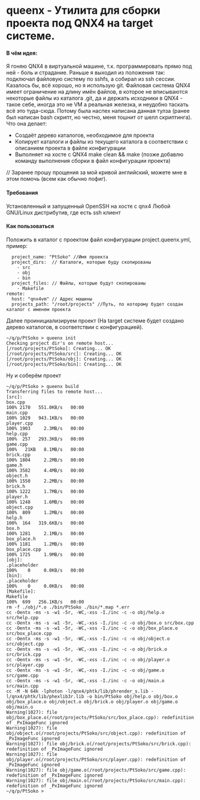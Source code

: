 # queenx - Утилита для сборки проекта под QNX4 на target системе.

#### В чём идея:
Я гоняю QNX4 в виртуальной машине, т.к. программировать прямо под ней - боль и страдание. Раньше я выходил из положения так: подключал файловую систему по sshfs, а собирал из ssh сессии. Казалось бы, всё хорошо, но я использую git. Файловая система QNX4 имеет ограничение на длину имён файлов, в которое не вписываются некоторые файлы из каталога .git, да и держать исходники в QNX4 - такое себе, иногда это не VM а реальная железка, и неудобно таскать всё это туда-сюда. Потому была наспех написана данная тулза (ранее был написан bash скрипт, но честно, меня тошнит от шелл скриптинга). Что она делает:

- Создаёт дерево каталогов, необходимое для проекта
- Копирует каталоги и файлы из текущего каталога в соответствии с описанием проекта в файле конфигурации
- Выполняет на хосте с QNX4 make clean && make (позже добавлю команду выполнения сборки в файл конфигурации проекта) 

// Заранее прошу прощения за мой кривой английский, можете мне в этом помочь (всем как обычно пофиг).

#### Требования
Установленный и запущенный OpenSSH на хосте с qnx4
Любой GNU/Linux дистрибутив, где есть ssh клиент

#### Как пользоваться
Положить в каталог с  проектом файл конфигурации project.queenx.yml, пример:
```local:
  project_name: "PtSoko" //Имя проекта
  project_dirs:  // Каталоги, которые буду скопированы
    - src
    - obj
    - bin
  project_files: // Файлы, которые будут скопированы
    - Makefile
remote:
  host: "qnx4vm" // Адрес машины
  projects_path: "/root/projects" //Путь, по которому будет создан каталог с именем проекта
  ```

Далее проинициализируем проект (На target системе будет создано дерево каталогов, в соответствии с конфигурацией).

```
~/q/p/PtSoko > queenx init
Checking project dir's on remote host...
[/root/projects/PtSoko]: Creating... OK
[/root/projects/PtSoko/src]: Creating... OK
[/root/projects/PtSoko/obj]: Creating... OK
[/root/projects/PtSoko/bin]: Creating... OK
```

Ну и соберём проект
```
~/q/p/PtSoko > queenx build
Transferring files to remote host...
[src]: 
box.cpp                                                                                                                                                                                                   100% 2170   551.0KB/s   00:00    
main.cpp                                                                                                                                                                                                  100% 1029   943.1KB/s   00:00    
player.cpp                                                                                                                                                                                                100% 1903     2.3MB/s   00:00    
help.cpp                                                                                                                                                                                                  100%  257   293.3KB/s   00:00    
game.cpp                                                                                                                                                                                                  100%   21KB   8.1MB/s   00:00    
brick.cpp                                                                                                                                                                                                 100% 1804     2.2MB/s   00:00    
game.h                                                                                                                                                                                                    100% 3582     4.4MB/s   00:00    
object.h                                                                                                                                                                                                  100% 1550     2.2MB/s   00:00    
brick.h                                                                                                                                                                                                   100% 1222     1.7MB/s   00:00    
player.h                                                                                                                                                                                                  100% 1248     1.6MB/s   00:00    
object.cpp                                                                                                                                                                                                100%  809     1.2MB/s   00:00    
help.h                                                                                                                                                                                                    100%  164   319.6KB/s   00:00    
box.h                                                                                                                                                                                                     100% 1281     2.1MB/s   00:00    
box_place.h                                                                                                                                                                                               100% 1181     1.2MB/s   00:00    
box_place.cpp                                                                                                                                                                                             100% 1725     1.9MB/s   00:00    
[obj]: 
.placeholder                                                                                                                                                                                              100%    0     0.0KB/s   00:00    
[bin]: 
.placeholder                                                                                                                                                                                              100%    0     0.0KB/s   00:00    
[Makefile]: 
Makefile                                                                                                                                                                                                  100%  699   256.1KB/s   00:00    
rm -f ./obj/*.o ./bin/PtSoko ./bin/*.map *.err 
cc -Oentx -ms -s -w1 -5r, -WC,-xss -I./inc -c -o obj/help.o src/help.cpp
cc -Oentx -ms -s -w1 -5r, -WC,-xss -I./inc -c -o obj/box.o src/box.cpp
cc -Oentx -ms -s -w1 -5r, -WC,-xss -I./inc -c -o obj/box_place.o src/box_place.cpp
cc -Oentx -ms -s -w1 -5r, -WC,-xss -I./inc -c -o obj/object.o src/object.cpp
cc -Oentx -ms -s -w1 -5r, -WC,-xss -I./inc -c -o obj/brick.o src/brick.cpp
cc -Oentx -ms -s -w1 -5r, -WC,-xss -I./inc -c -o obj/player.o src/player.cpp
cc -Oentx -ms -s -w1 -5r, -WC,-xss -I./inc -c -o obj/game.o src/game.cpp
cc -Oentx -ms -s -w1 -5r, -WC,-xss -I./inc -c -o obj/main.o src/main.cpp
cc -M -N 64k -lphoton -l/qnx4/phtk/lib/phrender_s.lib -l/qnx4/phtk/lib/phexlib3r.lib -o bin/PtSoko obj/help.o obj/box.o obj/box_place.o obj/object.o obj/brick.o obj/player.o obj/game.o obj/main.o
Warning(1027): file obj/box_place.o(/root/projects/PtSoko/src/box_place.cpp): redefinition of _PxImageFunc ignored
Warning(1027): file obj/object.o(/root/projects/PtSoko/src/object.cpp): redefinition of _PxImageFunc ignored
Warning(1027): file obj/brick.o(/root/projects/PtSoko/src/brick.cpp): redefinition of _PxImageFunc ignored
Warning(1027): file obj/player.o(/root/projects/PtSoko/src/player.cpp): redefinition of _PxImageFunc ignored
Warning(1027): file obj/game.o(/root/projects/PtSoko/src/game.cpp): redefinition of _PxImageFunc ignored
Warning(1027): file obj/main.o(/root/projects/PtSoko/src/main.cpp): redefinition of _PxImageFunc ignored
~/q/p/PtSoko > 
```
